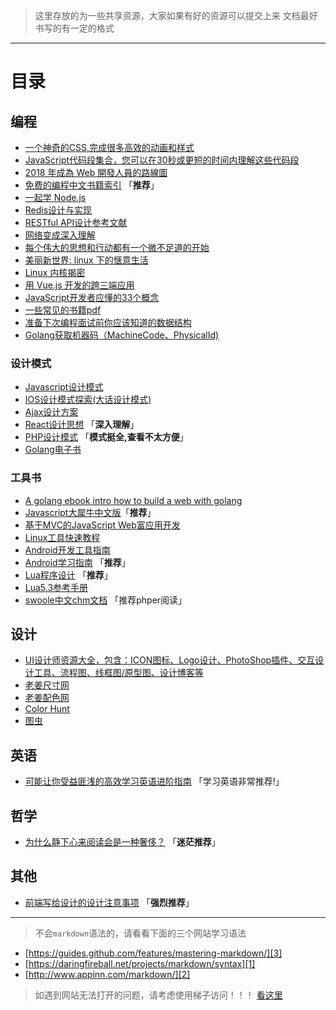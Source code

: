> 这里存放的为一些共享资源，大家如果有好的资源可以提交上来
> 文档最好书写的有一定的格式

- - - 

# 目录
## 编程
- [一个神奇的CSS,完成很多高效的动画和样式](https://chokcoco.github.io/CSS-Inspiration/#/./others/1px-line)
- [JavaScript代码段集合，您可以在30秒或更短的时间内理解这些代码段](https://github.com/30-seconds/30-seconds-of-code?utm_source=gold_browser_extension)
- [2018 年成為 Web 開發人員的路線圖](https://github.com/goodjack/developer-roadmap-chinese)
- [免费的编程中文书籍索引](https://github.com/justjavac/free-programming-books-zh_CN) 「**推荐**」
- [一起学 Node.js](https://github.com/nswbmw/N-blog)
- [Redis设计与实现](https://github.com/huangz1990/redisbook)
- [RESTful API设计参考文献](https://github.com/aisuhua/restful-api-design-references)
- [网络变成深入理解](https://github.com/shell909090/slides)
- [每个伟大的思想和行动都有一个微不足道的开始](https://github.com/wizardforcel/data-science-notebook)
- [美丽新世界: linux 下的惬意生活](https://github.com/yangyangwithgnu/the_new_world_linux)
- [Linux 内核揭密](https://github.com/MintCN/linux-insides-zh)
- [用 Vue.js 开发的跨三端应用](https://github.com/halfrost/vue-objccn)
- [JavaScript开发者应懂的33个概念](https://github.com/stephentian/33-js-concepts)
- [一些常见的书籍pdf](https://github.com/zxysilent/books)
- [准备下次编程面试前你应该知道的数据结构](https://segmentfault.com/a/1190000018019127)
- [Golang获取机器码（MachineCode、PhysicalId)](https://studygolang.com/articles/18331)

### 设计模式
  - [Javascript设计模式](https://github.com/lxj/javascript.patterns)
  - [IOS设计模式探索(大话设计模式)](https://github.com/huang303513/Design-Pattern-For-iOS)
  - [Ajax设计方案](https://github.com/GerryIsWarrior/ajax)
  - [React设计思想](https://github.com/react-guide/react-basic) 「**深入理解**」
  - [PHP设计模式](https://github.com/yunkaiyueming/php_design_patterns) 「**模式挺全,查看不太方便**」
  - [Golang电子书](https://github.com/astaxie/build-web-application-with-golang)

### 工具书
  - [A golang ebook intro how to build a web with golang](https://github.com/astaxie/build-web-application-with-golang)
  - [Javascript大犀牛中文版](http://ued.taobao.org/javascript)「**推荐**」
  - [基于MVC的JavaScript Web富应用开发](http://jayli.github.io/jswebapps)
  - [Linux工具快速教程](http://linuxtools-rst.readthedocs.io/zh_CN/latest)
  - [Android开发工具指南](https://github.com/inferjay/AndroidDevTools)
  - [Android学习指南](http://www.jianshu.com/p/f6681e417d40) 「**推荐**」
  - [Lua程序设计](http://book.luaer.cn/) 「**推荐**」
  - [Lua5.3参考手册](http://cloudwu.github.io/lua53doc/contents.html)
  - [swoole中文chm文档](https://github.com/smalleyes/swoole-chm) 「推荐phper阅读」

## 设计
  - [UI设计师资源大全，包含：ICON图标、Logo设计、PhotoShop插件、交互设计工具、流程图、线框图/原型图、设计博客等](https://github.com/jobbole/awesome-design-cn)
  - [老姜尺寸网](http://www.chicun.vc)
  - [老姜配色网](http://www.peise.vc)
  - [Color Hunt](http://colorhunt.co/)
  - [图虫](https://tuchong.com/)
    
## 英语
  - [可能让你受益匪浅的高效学习英语进阶指南](https://github.com/byoungd/english-level-up-tips-for-Chinese) 「学习英语非常推荐!」
  
## 哲学
  - [为什么静下心来阅读会是一种奢侈？](http://www.nowamagic.net/librarys/veda/detail/2800) 「**迷茫推荐**」
  
## 其他
  - [前端写给设计的设计注意事项](https://github.com/onface/web-design-notes) 「**强烈推荐**」

- - - 

> 不会`markdown`语法的，请看看下面的三个网站学习语法

- [https://guides.github.com/features/mastering-markdown/][3]
- [https://daringfireball.net/projects/markdown/syntax][1]
- [http://www.appinn.com/markdown/][2]

> 如遇到网站无法打开的问题，请考虑使用梯子访问！！！ [看这里][4]


[1]: https://daringfireball.net/projects/markdown/syntax
[2]: http://www.appinn.com/markdown/
[3]: https://guides.github.com/features/mastering-markdown/
[4]: https://github.com/jutasky/Share/tree/master/ssr

